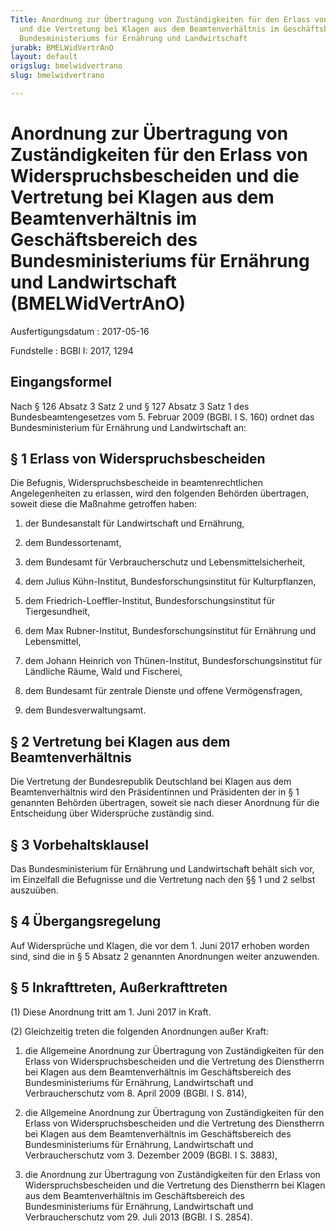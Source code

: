 ```yaml
---
Title: Anordnung zur Übertragung von Zuständigkeiten für den Erlass von Widerspruchsbescheiden
  und die Vertretung bei Klagen aus dem Beamtenverhältnis im Geschäftsbereich des
  Bundesministeriums für Ernährung und Landwirtschaft
jurabk: BMELWidVertrAnO
layout: default
origslug: bmelwidvertrano
slug: bmelwidvertrano

---
```


# Anordnung zur Übertragung von Zuständigkeiten für den Erlass von Widerspruchsbescheiden und die Vertretung bei Klagen aus dem Beamtenverhältnis im Geschäftsbereich des Bundesministeriums für Ernährung und Landwirtschaft (BMELWidVertrAnO)

Ausfertigungsdatum
:   2017-05-16

Fundstelle
:   BGBl I: 2017, 1294


## Eingangsformel

Nach § 126 Absatz 3 Satz 2 und § 127 Absatz 3 Satz 1 des Bundesbeamtengesetzes vom 5. Februar 2009 (BGBl. I S. 160) ordnet das Bundesministerium für Ernährung und Landwirtschaft an:


## § 1 Erlass von Widerspruchsbescheiden

Die Befugnis, Widerspruchsbescheide in beamtenrechtlichen Angelegenheiten zu erlassen, wird den folgenden Behörden übertragen, soweit diese die Maßnahme getroffen haben:

1.  der Bundesanstalt für Landwirtschaft und Ernährung,


2.  dem Bundessortenamt,


3.  dem Bundesamt für Verbraucherschutz und Lebensmittelsicherheit,


4.  dem Julius Kühn-Institut, Bundesforschungsinstitut für Kulturpflanzen,


5.  dem Friedrich-Loeffler-Institut, Bundesforschungsinstitut für Tiergesundheit,


6.  dem Max Rubner-Institut, Bundesforschungsinstitut für Ernährung und Lebensmittel,


7.  dem Johann Heinrich von Thünen-Institut, Bundesforschungsinstitut für Ländliche Räume, Wald und Fischerei,


8.  dem Bundesamt für zentrale Dienste und offene Vermögensfragen,


9.  dem Bundesverwaltungsamt.





## § 2 Vertretung bei Klagen aus dem Beamtenverhältnis

Die Vertretung der Bundesrepublik Deutschland bei Klagen aus dem Beamtenverhältnis wird den Präsidentinnen und Präsidenten der in § 1 genannten Behörden übertragen, soweit sie nach dieser Anordnung für die Entscheidung über Widersprüche zuständig sind.


## § 3 Vorbehaltsklausel

Das Bundesministerium für Ernährung und Landwirtschaft behält sich vor, im Einzelfall die Befugnisse und die Vertretung nach den §§ 1 und 2 selbst auszuüben.


## § 4 Übergangsregelung

Auf Widersprüche und Klagen, die vor dem 1. Juni 2017 erhoben worden sind, sind die in § 5 Absatz 2 genannten Anordnungen weiter anzuwenden.


## § 5 Inkrafttreten, Außerkrafttreten

(1) Diese Anordnung tritt am 1. Juni 2017 in Kraft.

(2) Gleichzeitig treten die folgenden Anordnungen außer Kraft:

1.  die Allgemeine Anordnung zur Übertragung von Zuständigkeiten für den Erlass von Widerspruchsbescheiden und die Vertretung des Dienstherrn bei Klagen aus dem Beamtenverhältnis im Geschäftsbereich des Bundesministeriums für Ernährung, Landwirtschaft und Verbraucherschutz vom 8. April 2009 (BGBl. I S. 814),


2.  die Allgemeine Anordnung zur Übertragung von Zuständigkeiten für den Erlass von Widerspruchsbescheiden und die Vertretung des Dienstherrn bei Klagen aus dem Beamtenverhältnis im Geschäftsbereich des Bundesministeriums für Ernährung, Landwirtschaft und Verbraucherschutz vom 3. Dezember 2009 (BGBl. I S. 3883),


3.  die Anordnung zur Übertragung von Zuständigkeiten für den Erlass von Widerspruchsbescheiden und die Vertretung des Dienstherrn bei Klagen aus dem Beamtenverhältnis im Geschäftsbereich des Bundesministeriums für Ernährung, Landwirtschaft und Verbraucherschutz vom 29. Juli 2013 (BGBl. I S. 2854).




